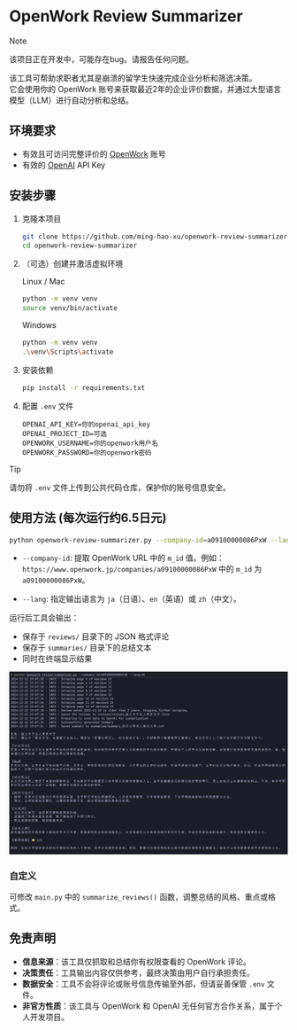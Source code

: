 # OpenWork Review Summarizer

> [!NOTE]
> 该项目正在开发中，可能存在bug。请报告任何问题。

该工具可帮助求职者尤其是崩溃的留学生快速完成企业分析和筛选决策。  
它会使用你的 OpenWork 账号来获取最近2年的企业评价数据，并通过大型语言模型（LLM）进行自动分析和总结。

## 环境要求
- 有效且可访问完整评价的 [OpenWork](https://www.openwork.jp/) 账号  
- 有效的 [OpenAI](https://platform.openai.com/) API Key  

## 安装步骤
1. 克隆本项目
   ```bash
   git clone https://github.com/ming-hao-xu/openwork-review-summarizer.git
   cd openwork-review-summarizer
   ```

2. （可选）创建并激活虚拟环境

   Linux / Mac
   ```bash
   python -m venv venv
   source venv/bin/activate
   ```

   Windows
   ```bash
   python -m venv venv
   .\venv\Scripts\activate
   ```

3. 安装依赖
   ```bash
   pip install -r requirements.txt
   ```

4. 配置 `.env` 文件

   ```
   OPENAI_API_KEY=你的openai_api_key
   OPENAI_PROJECT_ID=可选
   OPENWORK_USERNAME=你的openwork用户名
   OPENWORK_PASSWORD=你的openwork密码
   ```

> [!TIP]
> 请勿将 `.env` 文件上传到公共代码仓库，保护你的账号信息安全。

## 使用方法 (每次运行约6.5日元)

```bash
python openwork-review-summarizer.py --company-id=a09100000086PxW --lang=zh
```

- `--company-id`: 提取 OpenWork URL 中的 `m_id` 值。例如：  
  `https://www.openwork.jp/companies/a09100000086PxW` 中的 `m_id` 为 `a09100000086PxW`。

- `--lang`: 指定输出语言为 `ja`（日语）、`en`（英语）或 `zh`（中文）。

运行后工具会输出：  
- 保存于 `reviews/` 目录下的 JSON 格式评论  
- 保存于 `summaries/` 目录下的总结文本  
- 同时在终端显示结果  

![截图](screenshots/utokyo_zh.png)

### 自定义

可修改 `main.py` 中的 `summarize_reviews()` 函数，调整总结的风格、重点或格式。

## 免责声明
- **信息来源**：该工具仅抓取和总结你有权限查看的 OpenWork 评论。  
- **决策责任**：工具输出内容仅供参考，最终决策由用户自行承担责任。  
- **数据安全**：工具不会将评论或账号信息传输至外部，但请妥善保管 `.env` 文件。  
- **非官方性质**：该工具与 OpenWork 和 OpenAI 无任何官方合作关系，属于个人开发项目。
